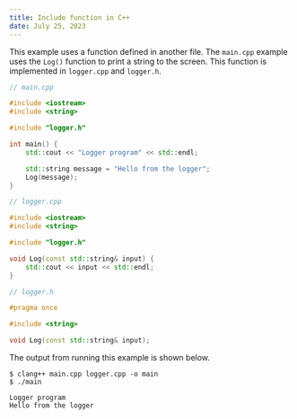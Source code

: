```yaml
---
title: Include function in C++
date: July 25, 2023
---
```


This example uses a function defined in another file. The `main.cpp` example uses the `Log()` function to print a string to the screen. This function is implemented in `logger.cpp` and `logger.h`.

```cpp
// main.cpp

#include <iostream>
#include <string>

#include "logger.h"

int main() {
    std::cout << "Logger program" << std::endl;

    std::string message = "Hello from the logger";
    Log(message);
}
```

```cpp
// logger.cpp

#include <iostream>
#include <string>

#include "logger.h"

void Log(const std::string& input) {
    std::cout << input << std::endl;
}
```

```cpp
// logger.h

#pragma once

#include <string>

void Log(const std::string& input);
```

The output from running this example is shown below.

```text
$ clang++ main.cpp logger.cpp -o main
$ ./main

Logger program
Hello from the logger
```
